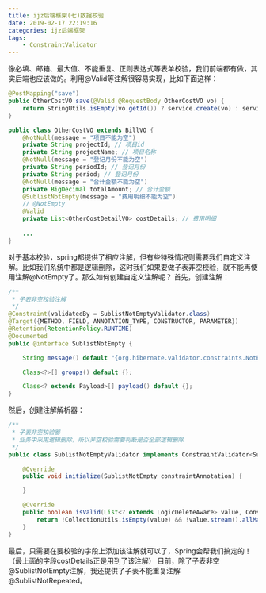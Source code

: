 ```yaml
---
title: ijz后端框架(七)数据校验
date: 2019-02-17 22:19:16
categories: ijz后端框架
tags:
	- ConstraintValidator
---
```

像必填、邮箱、最大值、不能重复、正则表达式等表单校验，我们前端都有做，其实后端也应该做的。利用@Valid等注解很容易实现，比如下面这样：
```java
@PostMapping("save")
public OtherCostVO save(@Valid @RequestBody OtherCostVO vo) {
    return StringUtils.isEmpty(vo.getId()) ? service.create(vo) : service.update(vo);
}

public class OtherCostVO extends BillVO {
    @NotNull(message = "项目不能为空")
    private String projectId; // 项目id
    private String projectName; // 项目名称
    @NotNull(message = "登记月份不能为空")
    private String periodId; // 登记月份
    private String period; // 登记月份
    @NotNull(message = "合计金额不能为空")
    private BigDecimal totalAmount; // 合计金额
    @SublistNotEmpty(message = "费用明细不能为空")
    // @NotEmpty
    @Valid
    private List<OtherCostDetailVO> costDetails; // 费用明细
    
    ...
}
```
对于基本校验，spring都提供了相应注解，但有些特殊情况则需要我们自定义注解。比如我们系统中都是逻辑删除，这时我们如果要做子表非空校验，就不能再使用注解@NotEmpty了。那么如何创建自定义注解呢？
首先，创建注解：
```java
/**
 * 子表非空校验注解
 */
@Constraint(validatedBy = SublistNotEmptyValidator.class)
@Target({METHOD, FIELD, ANNOTATION_TYPE, CONSTRUCTOR, PARAMETER})
@Retention(RetentionPolicy.RUNTIME)
@Documented
public @interface SublistNotEmpty {

    String message() default "{org.hibernate.validator.constraints.NotEmpty.message}";

    Class<?>[] groups() default {};

    Class<? extends Payload>[] payload() default {};
}
```
然后，创建注解解析器：
```java
/**
 * 子表非空校验器
 * 业务中采用逻辑删除，所以非空校验需要判断是否全部逻辑删除
 */
public class SublistNotEmptyValidator implements ConstraintValidator<SublistNotEmpty, List<? extends LogicDeleteAware>> {

    @Override
    public void initialize(SublistNotEmpty constraintAnnotation) {

    }

    @Override
    public boolean isValid(List<? extends LogicDeleteAware> value, ConstraintValidatorContext context) {
        return !CollectionUtils.isEmpty(value) && !value.stream().allMatch(LogicDeleteAware::isDeleted);
    }
}
```
最后，只需要在要校验的字段上添加该注解就可以了，Spring会帮我们搞定的！（最上面的字段costDetails正是用到了该注解）
目前，除了子表非空@SublistNotEmpty注解，我还提供了子表不能重复注解@SublistNotRepeated。